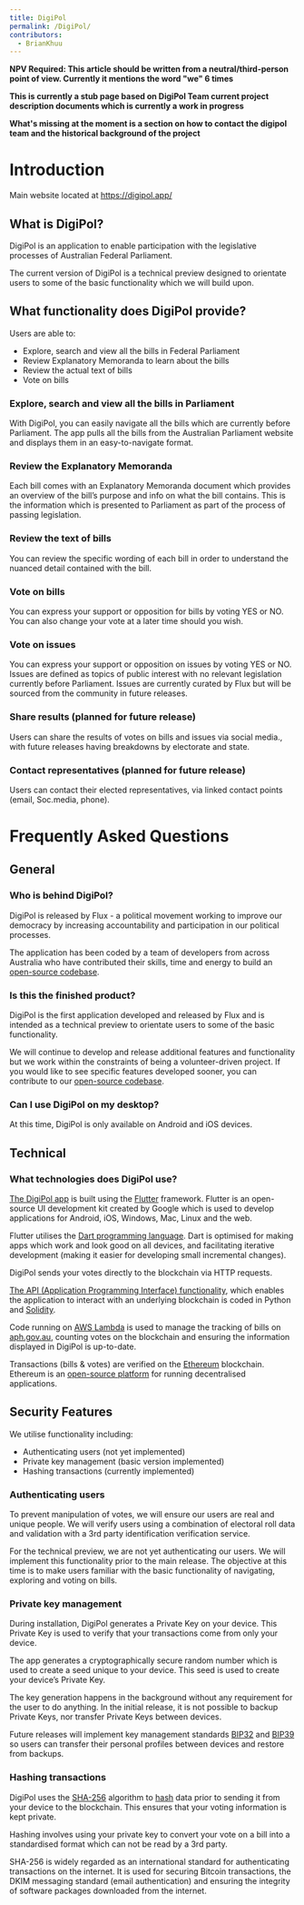 ```yaml
---
title: DigiPol
permalink: /DigiPol/
contributors:
  - BrianKhuu
---
```


**NPV Required: This article should be written from a
neutral/third-person point of view. Currently it mentions the word "we"
6 times**

**This is currently a stub page based on DigiPol Team current project
description documents which is currently a work in progress**

**What's missing at the moment is a section on how to contact the
digipol team and the historical background of the project**

# Introduction

Main website located at <https://digipol.app/>

## What is DigiPol?

DigiPol is an application to enable participation with the legislative
processes of Australian Federal Parliament.

The current version of DigiPol is a technical preview designed to
orientate users to some of the basic functionality which we will build
upon.

## What functionality does DigiPol provide?

Users are able to:

- Explore, search and view all the bills in Federal Parliament
- Review Explanatory Memoranda to learn about the bills
- Review the actual text of bills
- Vote on bills

### Explore, search and view all the bills in Parliament

With DigiPol, you can easily navigate all the bills which are currently
before Parliament. The app pulls all the bills from the Australian
Parliament website and displays them in an easy-to-navigate format.

### Review the Explanatory Memoranda

Each bill comes with an Explanatory Memoranda document which provides an
overview of the bill’s purpose and info on what the bill contains. This
is the information which is presented to Parliament as part of the
process of passing legislation.

### Review the text of bills

You can review the specific wording of each bill in order to understand
the nuanced detail contained with the bill.

### Vote on bills

You can express your support or opposition for bills by voting YES or
NO. You can also change your vote at a later time should you wish.

### Vote on issues

You can express your support or opposition on issues by voting YES or
NO. Issues are defined as topics of public interest with no relevant
legislation currently before Parliament. Issues are currently curated by
Flux but will be sourced from the community in future releases.

### Share results (planned for future release)

Users can share the results of votes on bills and issues via social
media., with future releases having breakdowns by electorate and state.

### Contact representatives (planned for future release)

Users can contact their elected representatives, via linked contact
points (email, Soc.media, phone).

# Frequently Asked Questions

## General

### Who is behind DigiPol?

DigiPol is released by Flux - a political movement working to improve
our democracy by increasing accountability and participation in our
political processes.

The application has been coded by a team of developers from across
Australia who have contributed their skills, time and energy to build an
[<span class="underline">open-source
codebase](https://github.com/voteflux).

### Is this the finished product?

DigiPol is the first application developed and released by Flux and is
intended as a technical preview to orientate users to some of the basic
functionality.

We will continue to develop and release additional features and
functionality but we work within the constraints of being a
volunteer-driven project. If you would like to see specific features
developed sooner, you can contribute to our
[<span class="underline">open-source
codebase](https://github.com/voteflux).

### Can I use DigiPol on my desktop?

At this time, DigiPol is only available on Android and iOS devices.

## Technical

### What technologies does DigiPol use?

[<span class="underline">The DigiPol
app](https://github.com/voteflux/voting_app) is built using the
[<span class="underline">Flutter](https://flutter.dev/) framework.
Flutter is an open-source UI development kit created by Google which is
used to develop applications for Android, iOS, Windows, Mac, Linux and
the web.

Flutter utilises the [<span class="underline">Dart programming
language](https://dart.dev/). Dart is optimised for making apps which
work and look good on all devices, and facilitating iterative
development (making it easier for developing small incremental changes).

DigiPol sends your votes directly to the blockchain via HTTP requests.

[<span class="underline">The API (Application Programming Interface)
functionality](https://github.com/voteflux/voting-app-api), which
enables the application to interact with an underlying blockchain is
coded in Python and
[<span class="underline">Solidity](https://solidity.readthedocs.io/en/v0.6.12/).

Code running on [<span class="underline">AWS
Lambda](https://docs.aws.amazon.com/lambda/latest/dg/welcome.html) is
used to manage the tracking of bills on
[<span class="underline">aph.gov.au](https://www.aph.gov.au/), counting
votes on the blockchain and ensuring the information displayed in
DigiPol is up-to-date.

Transactions (bills & votes) are verified on the
[<span class="underline">Ethereum](https://ethereum.org/en/) blockchain.
Ethereum is an [<span class="underline">open-source
platform](https://ethereum.org/en/learn/) for running decentralised
applications.

## Security Features

We utilise functionality including:

- Authenticating users (not yet implemented)
- Private key management (basic version implemented)
- Hashing transactions (currently implemented)

### Authenticating users

To prevent manipulation of votes, we will ensure our users are real and
unique people. We will verify users using a combination of electoral
roll data and validation with a 3rd party identification verification
service.

For the technical preview, we are not yet authenticating our users. We
will implement this functionality prior to the main release. The
objective at this time is to make users familiar with the basic
functionality of navigating, exploring and voting on bills.

### Private key management

During installation, DigiPol generates a Private Key on your device.
This Private Key is used to verify that your transactions come from only
your device.

The app generates a cryptographically secure random number which is used
to create a seed unique to your device. This seed is used to create your
device’s Private Key.

The key generation happens in the background without any requirement for
the user to do anything. In the initial release, it is not possible to
backup Private Keys, nor transfer Private Keys between devices.

Future releases will implement key management standards
[<span class="underline">BIP32](https://en.bitcoin.it/wiki/BIP_0032) and
[<span class="underline">BIP39](https://en.bitcoin.it/wiki/BIP_0039) so
users can transfer their personal profiles between devices and restore
from backups.

### Hashing transactions

DigiPol uses the
[<span class="underline">SHA-256](https://en.wikipedia.org/wiki/SHA-2)
algorithm to
[<span class="underline">hash](https://en.wikipedia.org/wiki/Cryptographic_hash_function)
data prior to sending it from your device to the blockchain. This
ensures that your voting information is kept private.

Hashing involves using your private key to convert your vote on a bill
into a standardised format which can not be read by a 3rd party.

SHA-256 is widely regarded as an international standard for
authenticating transactions on the internet. It is used for securing
Bitcoin transactions, the DKIM messaging standard (email authentication)
and ensuring the integrity of software packages downloaded from the
internet.
